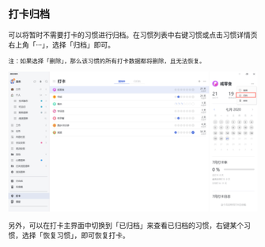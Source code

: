 ## 打卡归档

可以将暂时不需要打卡的习惯进行归档。在习惯列表中右键习惯或点击习惯详情页右上角「···」，选择「归档」即可。

`注：如果选择「删除」，那么该习惯的所有打卡数据都将删除，且无法恢复。`

![images35](../../images/windows/61.png)

另外，可以在打卡主界面中切换到「已归档」来查看已归档的习惯，右键某个习惯，选择「恢复习惯」，即可恢复打卡。

